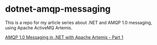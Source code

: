 # dotnet-amqp-messaging

This is a repo for my article series about .NET and AMQP 1.0 messaging, using Apache ActiveMQ Artemis.

[AMQP 1.0 Messaging in .NET with Apache Artemis - Part 1](https://bneuhausz.dev/blog/dotnet-activemq-artemis-part-1)
